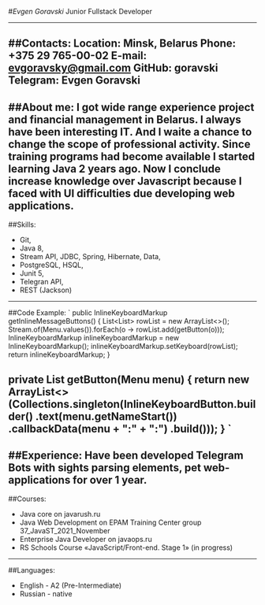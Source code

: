 #*Evgen Goravski*
Junior Fullstack Developer
***

##Contacts:
Location: Minsk, Belarus
Phone: +375 29 765-00-02
E-mail: evgoravsky@gmail.com
GitHub: goravski
Telegram: Evgen Goravski
---
##About me:
I got wide range experience project and financial management in Belarus. I always have been interesting IT.
And I waite a chance to change the scope of professional activity. Since training programs had become available I started learning Java 2 years ago. 
Now I conclude increase knowledge over Javascript because I faced with UI difficulties due developing web applications. 
----
##Skills:
* Git, 
* Java 8, 
* Stream API, JDBC, Spring, Hibernate, Data, 
* PostgreSQL, HSQL, 
* Junit 5, 
* Telegran API, 
* REST (Jackson)
----
##Code Example:
`
public InlineKeyboardMarkup getInlineMessageButtons() {
List<List<InlineKeyboardButton>> rowList = new ArrayList<>();
Stream.of(Menu.values()).forEach(o -> rowList.add(getButton(o)));
InlineKeyboardMarkup inlineKeyboardMarkup = new InlineKeyboardMarkup();
inlineKeyboardMarkup.setKeyboard(rowList);
return inlineKeyboardMarkup;
}

private List<InlineKeyboardButton> getButton(Menu menu) {
return new ArrayList<>(Collections.singleton(InlineKeyboardButton.builder()
.text(menu.getNameStart())
.callbackData(menu + ":" + ":")
.build()));
}
`
----
##Experience:
Have been developed Telegram Bots with sights parsing elements, pet web-applications for over 1 year. 
----
##Courses:
* Java core on javarush.ru
* Java Web Development on EPAM Training Center group 37_JavaST_2021_November
* Enterprise Java Developer on javaops.ru
* RS Schools Course «JavaScript/Front-end. Stage 1» (in progress)
----
##Languages:
* English - A2 (Pre-Intermediate) 
* Russian - native


